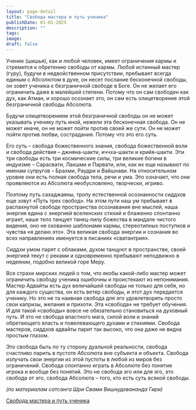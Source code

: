 ```yaml
---
layout: page-detail
title: "Свобода мастера и путь ученика"
publishDate: 01-01-2025
description: ""
tags:
image:
draft: false
---
```


Ученик (шишья), как и любой человек, имеет ограничения кармы и стремится к обретению свободы от кармы. Любой истинный мастер (гуру), будучи в недвойственном присутствии, пребывает всегда единым с Абсолютом в духе, он несет послание бесконечной свободы, он зовет ученика к безграничной свободе в Боге. Он не желает его ограничить даже в малейшей степени. Потому что он сам свободен как дух, как Атман, и хорошо осознает это, он сам есть олицетворение этой безграничной свободы Абсолюта.

Будучи олицетворением этой безграничной свободы он не может указывать ученику путь иной, нежели эта бесконечная свобода. Он не может иначе, он не может пойти против своей же сути. Он не может пойти против любви, сострадания. Потому что это его суть.

Его суть – свобода божественного знания, свобода божественной воли и свобода действия – джняна-шакти, иччха-шакти и крийя-шакти. Эти три свободы есть три космические силы, три великие богини в индуизме – Сарасвати, Лакшми и Парвати, или, как их еще называют по именам супругов – Брахми, Раудри и Вайшнави. На относительном уровне они есть полная свобода тела, речи и ума. Это означает, что они проявляются из Абсолюта необусловлено, творчески, игриво.

Поэтому путь сахаджаяны, тропу естественной осознанности сиддхов еще зовут «Путь трех свобод». На этом пути наш ум пребывает в распахнутой свободе пространства осознавания вне мыслей, наша энергия едина с энергией вселенских стихий и блаженно спонтанно играет, наше тело танцует танец-лилу божества в мандале чистого видения, оно не скованно шаблонами кармы, стереотипных поступков и чувства «я делаю это». Эта великая свобода энергии и сознания во всех направлениях именуется в писаниях «сватантрия».

Сиддхи умом парят с облаками, духом танцуют в пространстве, своей энергией текут с реками и одновременно пребывают неподвижно в недеянии, подобно великой горе Меру.

Все страхи мирских людей о том, что якобы какой-либо мастер может ограничить свободу ученика ошибочны и проистекают из непонимания. Мастер Адвайты есть дух величайшей свободы не только для себя, но для каждого существа, он есть ветер свободы, и этот дух передается ученику. Но это не та наивная свобода для эго удовлетворять просто свои капризы, желания и прихоти. Эта «свобода» не требует обучения. И для такой «свободы» вовсе не обязательно становиться на духовный путь. И это не свобода властного мага, силой воли и знаний обретающего власть и повелевающего духами и стихиями. Свобода мастеров, сиддхов адвайты парит так высоко, что она даже не видна простым глазом.

Это свобода быть по ту сторону дуальной реальности, свобода счастливо парить в пустоте Абсолюта вне субъекта и объекта. Свобода излучать свои энергии из этой пустоты в любой из миров без ограничений. Свобода спонтанно играть в Абсолюте без понятия игрока и вообще без понятий. Это не свобода эго или для эго, это свобода от эго, свобода Абсолюта – того, кто есть суть всякой свободы.

_(по материалам сатсанга Шри Свами Вишнудевананда Гири)_

[Свобода мастера и путь ученика](/binaries/file/news/f%5F2880.docx)
